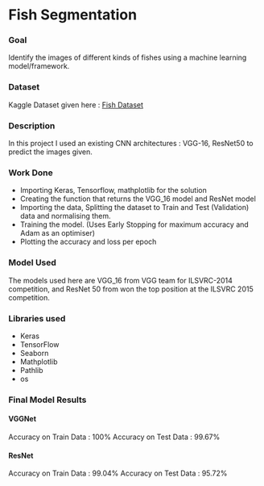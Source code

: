 # Fish Segmentation

### Goal
Identify the images of different kinds of fishes using a machine learning model/framework.

### Dataset
Kaggle Dataset given here : [Fish Dataset]( https://www.kaggle.com/crowww/a-large-scale-fish-dataset)

### Description
In this project I used an existing CNN architectures : VGG-16, ResNet50 to predict the images given.

### Work Done
* Importing Keras, Tensorflow, mathplotlib for the solution
* Creating the function that returns the VGG_16 model and ResNet model
* Importing the data, Splitting the dataset to Train and Test (Validation) data and normalising them.
* Training the model. (Uses Early Stopping for maximum accuracy and Adam as an optimiser)
* Plotting the accuracy and loss per epoch

### Model Used
The models used here are VGG_16 from VGG team for ILSVRC-2014 competition, and ResNet 50 from won the top position at the ILSVRC 2015 competition.

### Libraries used
* Keras
* TensorFlow
* Seaborn
* Mathplotlib
* Pathlib
* os

### Final Model Results

#### VGGNet
Accuracy on Train Data : 100%
Accuracy on Test Data : 99.67%

#### ResNet
Accuracy on Train Data : 99.04% 
Accuracy on Test Data : 95.72%
